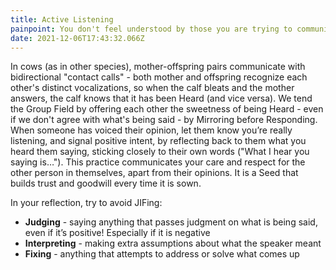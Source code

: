 ```yaml
---
title: Active Listening
painpoint: You don't feel understood by those you are trying to communicat with
date: 2021-12-06T17:43:32.066Z
---
```

In cows (as in other species), mother-offspring pairs communicate with bidirectional "contact calls" - both mother and offspring recognize each other's distinct vocalizations, so when the calf bleats and the mother answers, the calf knows that it has been Heard (and vice versa).  We tend the Group Field by offering each other the sweetness of being Heard - even if we don't agree with what's being said - by Mirroring before Responding. When someone has voiced their opinion, let them know you’re really listening, and signal positive intent, by reflecting back to them what you heard them saying, sticking closely to their own words ("What I hear you saying is…"). This practice communicates your care and respect for the other person in themselves, apart from their opinions. It is a Seed that builds trust and goodwill every time it is sown. 

In your reflection, try to avoid JIFing:

* **Judging** - saying anything that passes
  judgment on what is being said, even if
  it’s positive! Especially if it is negative
* **Interpreting** - making extra assumptions
  about what the speaker meant
* **Fixing** - anything that attempts to
  address or solve what comes up